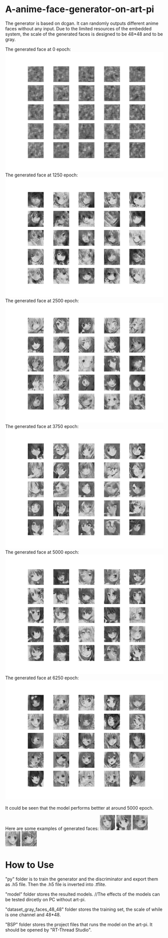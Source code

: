 # A-anime-face-generator-on-art-pi
The generator is based on dcgan. It can randomly outputs different anime faces without any input. 
Due to the limited resources of the embedded system, the scale of the generated faces is designed to be 48*48 and to be gray. 

The generated face at 0 epoch:![image](https://github.com/Charlie839242/A-anime-face-generator-on-art-pi/blob/main/images/0.png)
The generated face at 1250 epoch:
![image](https://github.com/Charlie839242/A-anime-face-generator-on-art-pi/blob/main/images/1250.png)
The generated face at 2500 epoch:
![image](https://github.com/Charlie839242/A-anime-face-generator-on-art-pi/blob/main/images/2500.png)
The generated face at 3750 epoch:
![image](https://github.com/Charlie839242/A-anime-face-generator-on-art-pi/blob/main/images/3750.png)
The generated face at 5000 epoch:
![image](https://github.com/Charlie839242/A-anime-face-generator-on-art-pi/blob/main/images/5000.png)
The generated face at 6250 epoch:
![image](https://github.com/Charlie839242/A-anime-face-generator-on-art-pi/blob/main/images/6250.png)

It could be seen that the model performs bettter at around 5000 epoch.

Here are some examples of generated faces:
![image](https://github.com/Charlie839242/A-anime-face-generator-on-art-pi/blob/main/images/1.png)
![image](https://github.com/Charlie839242/A-anime-face-generator-on-art-pi/blob/main/images/2.png)
![image](https://github.com/Charlie839242/A-anime-face-generator-on-art-pi/blob/main/images/3.png)
![image](https://github.com/Charlie839242/A-anime-face-generator-on-art-pi/blob/main/images/4.png)
![image](https://github.com/Charlie839242/A-anime-face-generator-on-art-pi/blob/main/images/5.png)


# How to Use

   "py" folder is to train the generator and the discriminator and export them as .h5 file. Then the .h5 file is inverted into .tflite.

   "model" folder stores the resulted models.          //The effects of the models can be tested dircetly on PC without art-pi.

   "dataset_gray_faces_48_48" folder stores the training set, the scale of while is one channel and 48*48.

   "BSP" folder stores the project files that runs the model on the art-pi. It should be opened by "RT-Thread Studio".

